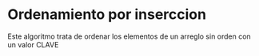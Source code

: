 # Ordenamiento por inserccion
Este algoritmo trata de ordenar los elementos de un arreglo sin orden con un valor CLAVE 
